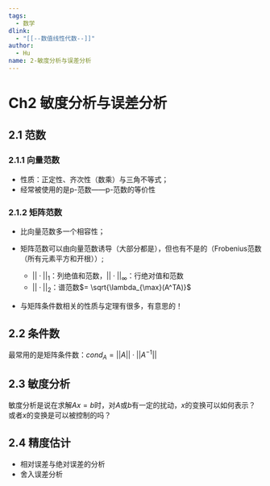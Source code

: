 ```yaml
---
tags:
  - 数学
dlink:
  - "[[--数值线性代数--]]"
author:
  - Hu
name: 2-敏度分析与误差分析
---
```


# Ch2 敏度分析与误差分析

## 2.1 范数

### 2.1.1 向量范数

- 性质：正定性、齐次性（数乘）与三角不等式；
- 经常被使用的是p-范数——p-范数的等价性

### 2.1.2 矩阵范数

- 比向量范数多一个相容性；

- 矩阵范数可以由向量范数诱导（大部分都是），但也有不是的（Frobenius范数（所有元素平方和开根））;
  - $||\cdot||_1$：列绝值和范数，$||\cdot||_{\infty}$：行绝对值和范数
  - $||\cdot||_2$：谱范数$= \sqrt{\lambda_{\max}(A^TA)}$

- 与矩阵条件数相关的性质与定理有很多，有意思的！

## 2.2 条件数

最常用的是矩阵条件数：$cond_A = ||A||\cdot||A^{-1}||$

## 2.3 敏度分析

敏度分析是说在求解$Ax= b$时，对$A$或$b$有一定的扰动，$x$的变换可以如何表示？或者$x$的变换是可以被控制的吗？

## 2.4 精度估计

- 相对误差与绝对误差的分析
- 舍入误差分析
